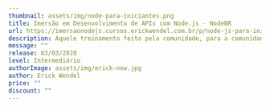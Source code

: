 ```yaml
---
thumbnail: assets/img/node-para-iniciantes.png
title: Imersão em Desenvolvimento de APIs com Node.js - NodeBR
url: https://imersaonodejs.cursos.erickwendel.com.br/p/node-js-para-iniciantes-nodebr?origin=CursoErickWendel
description: Aquele treinamento feito pela comunidade, para a comunidade!
message: ""
release: 03/03/2020
level: Intermediário
authorImage: assets/img/erick-new.jpg
author: Erick Wendel
price: ""
discount: ""
---
```

